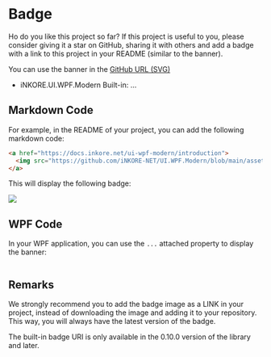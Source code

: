 # Badge

Ho do you like this project so far? If this project is useful to you, please consider giving it a star on GitHub, sharing it with others and add a badge with a link to this project in your README (similar to the banner).

You can use the banner in the [GitHub URL (SVG)](assets\images\badges\UI.WPF.Modern_Badge.svg)

- iNKORE.UI.WPF.Modern Built-in: ...

## Markdown Code

For example, in the README of your project, you can add the following markdown code:

```markdown
<a href="https://docs.inkore.net/ui-wpf-modern/introduction">
  <img src="https://github.com/iNKORE-NET/UI.WPF.Modern/blob/main/assets/images/badges/UI.WPF.Modern_Badge.svg?raw=true">
</a>
```

This will display the following badge:

<a href="https://docs.inkore.net/ui-wpf-modern/introduction">
  <img src="https://github.com/iNKORE-NET/UI.WPF.Modern/blob/main/assets/images/badges/UI.WPF.Modern_Badge.svg?raw=true">
</a>

## WPF Code

In your WPF application, you can use the `...` attached property to display the banner:

```xml

```

## Remarks

We strongly recommend you to add the badge image as a LINK in your project, instead of downloading the image and adding it to your repository. This way, you will always have the latest version of the badge.

The built-in badge URI is only available in the 0.10.0 version of the library and later.
